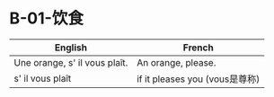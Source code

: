 ﻿# B-01-饮食

English | French
---- | ----
Une orange, s' il vous plaît. | An orange, please. 
s' il vous plaît | if it pleases you (vous是尊称)
